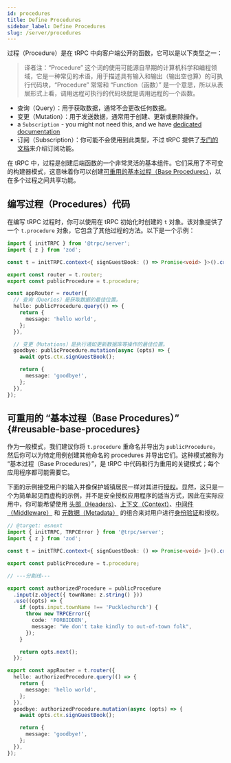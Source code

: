 ```yaml
---
id: procedures
title: Define Procedures
sidebar_label: Define Procedures
slug: /server/procedures
---
```


过程（Procedure）是在 tRPC 中向客户端公开的函数，它可以是以下类型之一：

> 译者注：“Procedure” 这个词的使用可能源自早期的计算机科学和编程领域，它是一种常见的术语，用于描述具有输入和输出（输出空也算）的可执行代码块，“Procedure” 常常和 “Function（函数）” 是一个意思，所以从表层形式上看，调用远程可执行的代码块就是调用远程的一个函数。

- 查询（Query）：用于获取数据，通常不会更改任何数据。
- 变更（Mutation）：用于发送数据，通常用于创建、更新或删除操作。
- a `Subscription` - you might not need this, and we have [dedicated documentation](/docs/subscriptions)
- 订阅（Subscription）：你可能不会使用到此类型，不过 tRPC 提供了[专门的文档](/docs/subscriptions)来介绍订阅功能。

在 tRPC 中，过程是创建后端函数的一个非常灵活的基本组件。它们采用了不可变的构建器模式，这意味着你可以创建[可重用的基本过程（Base Procedures）](#reusable-base-procedures)，以在多个过程之间共享功能。

## 编写过程（Procedures）代码

在编写 tRPC 过程时，你可以使用在 tRPC 初始化时创建的 `t` 对象。该对象提供了一个 `t.procedure` 对象，它包含了其他过程的方法。以下是一个示例：

```ts twoslash
import { initTRPC } from '@trpc/server';
import { z } from 'zod';

const t = initTRPC.context<{ signGuestBook: () => Promise<void> }>().create();

export const router = t.router;
export const publicProcedure = t.procedure;

const appRouter = router({
  // 查询（Queries）是获取数据的最佳位置。
  hello: publicProcedure.query(() => {
    return {
      message: 'hello world',
    };
  }),

  // 变更（Mutations）是执行诸如更新数据库等操作的最佳位置。
  goodbye: publicProcedure.mutation(async (opts) => {
    await opts.ctx.signGuestBook();

    return {
      message: 'goodbye!',
    };
  }),
});
```

## 可重用的 “基本过程（Base Procedures）” {#reusable-base-procedures}

作为一般模式，我们建议你将 `t.procedure` 重命名并导出为 `publicProcedure`，然后你可以为特定用例创建其他命名的 procedures 并导出它们。这种模式被称为 “基本过程（Base Procedures）”，是 tRPC 中代码和行为重用的关键模式；每个应用程序都可能需要它。

下面的示例接受用户的输入并像保护城镇居民一样对其进行[授权](https://en.wikipedia.org/wiki/Authorization)。显然，这只是一个为简单起见而虚构的示例，并不是安全授权应用程序的适当方式，因此在实际应用中，你可能希望使用 [头部（Headers）](/docs/client/headers)、[上下文（Context）](context)、[中间件（Middleware）](middlewares) 和 [元数据（Metadata）](metadata) 的组合来对用户进行[身份验证](https://en.wikipedia.org/wiki/Authentication)和授权。

```ts twoslash
// @target: esnext
import { initTRPC, TRPCError } from '@trpc/server';
import { z } from 'zod';

const t = initTRPC.context<{ signGuestBook: () => Promise<void> }>().create();

export const publicProcedure = t.procedure;

// ---分割线---

export const authorizedProcedure = publicProcedure
  .input(z.object({ townName: z.string() }))
  .use((opts) => {
    if (opts.input.townName !== 'Pucklechurch') {
      throw new TRPCError({
        code: 'FORBIDDEN',
        message: "We don't take kindly to out-of-town folk",
      });
    }

    return opts.next();
  });

export const appRouter = t.router({
  hello: authorizedProcedure.query(() => {
    return {
      message: 'hello world',
    };
  }),
  goodbye: authorizedProcedure.mutation(async (opts) => {
    await opts.ctx.signGuestBook();

    return {
      message: 'goodbye!',
    };
  }),
});
```
